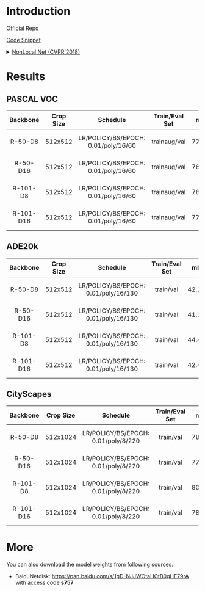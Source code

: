 # Introduction

<a href="https://github.com/facebookresearch/video-nonlocal-net">Official Repo</a>

<a href="https://github.com/SegmentationBLWX/sssegmentation/tree/main/ssseg/modules/models/nonlocalnet">Code Snippet</a>

<details>
<summary align="left"><a href="https://arxiv.org/pdf/1711.07971.pdf">NonLocal Net (CVPR'2018)</a></summary>

```latex
@inproceedings{wang2018non,
    title={Non-local neural networks},
    author={Wang, Xiaolong and Girshick, Ross and Gupta, Abhinav and He, Kaiming},
    booktitle={Proceedings of the IEEE conference on computer vision and pattern recognition},
    pages={7794--7803},
    year={2018}
}
```

</details>


# Results

## PASCAL VOC
| Backbone  | Crop Size  | Schedule                             | Train/Eval Set  | mIoU   | Download                                                                                                                                                                                                                                                                                                                                                                                                           |
| :-:       | :-:        | :-:                                  | :-:             | :-:    | :-:                                                                                                                                                                                                                                                                                                                                                                                                                |
| R-50-D8   | 512x512    | LR/POLICY/BS/EPOCH: 0.01/poly/16/60  | trainaug/val    | 77.08% | [cfg](https://raw.githubusercontent.com/SegmentationBLWX/sssegmentation/main/ssseg/cfgs/nonlocalnet/cfgs_voc_resnet50os8.py) &#124; [model](https://github.com/SegmentationBLWX/modelstore/releases/download/ssseg_nonlocalnet/nonlocalnet_resnet50os8_voc_train.pth) &#124; [log](https://github.com/SegmentationBLWX/modelstore/releases/download/ssseg_nonlocalnet/nonlocalnet_resnet50os8_voc_train.log)       |
| R-50-D16  | 512x512    | LR/POLICY/BS/EPOCH: 0.01/poly/16/60  | trainaug/val    | 76.17% | [cfg](https://raw.githubusercontent.com/SegmentationBLWX/sssegmentation/main/ssseg/cfgs/nonlocalnet/cfgs_voc_resnet50os16.py) &#124; [model](https://github.com/SegmentationBLWX/modelstore/releases/download/ssseg_nonlocalnet/nonlocalnet_resnet50os16_voc_train.pth) &#124; [log](https://github.com/SegmentationBLWX/modelstore/releases/download/ssseg_nonlocalnet/nonlocalnet_resnet50os16_voc_train.log)    |
| R-101-D8  | 512x512    | LR/POLICY/BS/EPOCH: 0.01/poly/16/60  | trainaug/val    | 78.89% | [cfg](https://raw.githubusercontent.com/SegmentationBLWX/sssegmentation/main/ssseg/cfgs/nonlocalnet/cfgs_voc_resnet101os8.py) &#124; [model](https://github.com/SegmentationBLWX/modelstore/releases/download/ssseg_nonlocalnet/nonlocalnet_resnet101os8_voc_train.pth) &#124; [log](https://github.com/SegmentationBLWX/modelstore/releases/download/ssseg_nonlocalnet/nonlocalnet_resnet101os8_voc_train.log)    |
| R-101-D16 | 512x512    | LR/POLICY/BS/EPOCH: 0.01/poly/16/60  | trainaug/val    | 77.48% | [cfg](https://raw.githubusercontent.com/SegmentationBLWX/sssegmentation/main/ssseg/cfgs/nonlocalnet/cfgs_voc_resnet101os16.py) &#124; [model](https://github.com/SegmentationBLWX/modelstore/releases/download/ssseg_nonlocalnet/nonlocalnet_resnet101os16_voc_train.pth) &#124; [log](https://github.com/SegmentationBLWX/modelstore/releases/download/ssseg_nonlocalnet/nonlocalnet_resnet101os16_voc_train.log) |

## ADE20k
| Backbone  | Crop Size  | Schedule                             | Train/Eval Set  | mIoU   | Download                                                                                                                                                                                                                                                                                                                                                                                                                    |
| :-:       | :-:        | :-:                                  | :-:             | :-:    | :-:                                                                                                                                                                                                                                                                                                                                                                                                                         |
| R-50-D8   | 512x512    | LR/POLICY/BS/EPOCH: 0.01/poly/16/130 | train/val       | 42.15% | [cfg](https://raw.githubusercontent.com/SegmentationBLWX/sssegmentation/main/ssseg/cfgs/nonlocalnet/cfgs_ade20k_resnet50os8.py) &#124; [model](https://github.com/SegmentationBLWX/modelstore/releases/download/ssseg_nonlocalnet/nonlocalnet_resnet50os8_ade20k_train.pth) &#124; [log](https://github.com/SegmentationBLWX/modelstore/releases/download/ssseg_nonlocalnet/nonlocalnet_resnet50os8_ade20k_train.log)       |
| R-50-D16  | 512x512    | LR/POLICY/BS/EPOCH: 0.01/poly/16/130 | train/val       | 41.17% | [cfg](https://raw.githubusercontent.com/SegmentationBLWX/sssegmentation/main/ssseg/cfgs/nonlocalnet/cfgs_ade20k_resnet50os16.py) &#124; [model](https://github.com/SegmentationBLWX/modelstore/releases/download/ssseg_nonlocalnet/nonlocalnet_resnet50os16_ade20k_train.pth) &#124; [log](https://github.com/SegmentationBLWX/modelstore/releases/download/ssseg_nonlocalnet/nonlocalnet_resnet50os16_ade20k_train.log)    |
| R-101-D8  | 512x512    | LR/POLICY/BS/EPOCH: 0.01/poly/16/130 | train/val       | 44.49% | [cfg](https://raw.githubusercontent.com/SegmentationBLWX/sssegmentation/main/ssseg/cfgs/nonlocalnet/cfgs_ade20k_resnet101os8.py) &#124; [model](https://github.com/SegmentationBLWX/modelstore/releases/download/ssseg_nonlocalnet/nonlocalnet_resnet101os8_ade20k_train.pth) &#124; [log](https://github.com/SegmentationBLWX/modelstore/releases/download/ssseg_nonlocalnet/nonlocalnet_resnet101os8_ade20k_train.log)    |
| R-101-D16 | 512x512    | LR/POLICY/BS/EPOCH: 0.01/poly/16/130 | train/val       | 42.45% | [cfg](https://raw.githubusercontent.com/SegmentationBLWX/sssegmentation/main/ssseg/cfgs/nonlocalnet/cfgs_ade20k_resnet101os16.py) &#124; [model](https://github.com/SegmentationBLWX/modelstore/releases/download/ssseg_nonlocalnet/nonlocalnet_resnet101os16_ade20k_train.pth) &#124; [log](https://github.com/SegmentationBLWX/modelstore/releases/download/ssseg_nonlocalnet/nonlocalnet_resnet101os16_ade20k_train.log) |

## CityScapes
| Backbone  | Crop Size  | Schedule                             | Train/Eval Set  | mIoU   | Download                                                                                                                                                                                                                                                                                                                                                                                                                                |
| :-:       | :-:        | :-:                                  | :-:             | :-:    | :-:                                                                                                                                                                                                                                                                                                                                                                                                                                     |
| R-50-D8   | 512x1024   | LR/POLICY/BS/EPOCH: 0.01/poly/8/220  | train/val       | 78.34% | [cfg](https://raw.githubusercontent.com/SegmentationBLWX/sssegmentation/main/ssseg/cfgs/nonlocalnet/cfgs_cityscapes_resnet50os8.py) &#124; [model](https://github.com/SegmentationBLWX/modelstore/releases/download/ssseg_nonlocalnet/nonlocalnet_resnet50os8_cityscapes_train.pth) &#124; [log](https://github.com/SegmentationBLWX/modelstore/releases/download/ssseg_nonlocalnet/nonlocalnet_resnet50os8_cityscapes_train.log)       |
| R-50-D16  | 512x1024   | LR/POLICY/BS/EPOCH: 0.01/poly/8/220  | train/val       | 77.18% | [cfg](https://raw.githubusercontent.com/SegmentationBLWX/sssegmentation/main/ssseg/cfgs/nonlocalnet/cfgs_cityscapes_resnet50os16.py) &#124; [model](https://github.com/SegmentationBLWX/modelstore/releases/download/ssseg_nonlocalnet/nonlocalnet_resnet50os16_cityscapes_train.pth) &#124; [log](https://github.com/SegmentationBLWX/modelstore/releases/download/ssseg_nonlocalnet/nonlocalnet_resnet50os16_cityscapes_train.log)    |
| R-101-D8  | 512x1024   | LR/POLICY/BS/EPOCH: 0.01/poly/8/220  | train/val       | 80.42% | [cfg](https://raw.githubusercontent.com/SegmentationBLWX/sssegmentation/main/ssseg/cfgs/nonlocalnet/cfgs_cityscapes_resnet101os8.py) &#124; [model](https://github.com/SegmentationBLWX/modelstore/releases/download/ssseg_nonlocalnet/nonlocalnet_resnet101os8_cityscapes_train.pth) &#124; [log](https://github.com/SegmentationBLWX/modelstore/releases/download/ssseg_nonlocalnet/nonlocalnet_resnet101os8_cityscapes_train.log)    |
| R-101-D16 | 512x1024   | LR/POLICY/BS/EPOCH: 0.01/poly/8/220  | train/val       | 78.48% | [cfg](https://raw.githubusercontent.com/SegmentationBLWX/sssegmentation/main/ssseg/cfgs/nonlocalnet/cfgs_cityscapes_resnet101os16.py) &#124; [model](https://github.com/SegmentationBLWX/modelstore/releases/download/ssseg_nonlocalnet/nonlocalnet_resnet101os16_cityscapes_train.pth) &#124; [log](https://github.com/SegmentationBLWX/modelstore/releases/download/ssseg_nonlocalnet/nonlocalnet_resnet101os16_cityscapes_train.log) |


# More
You can also download the model weights from following sources:
- BaiduNetdisk: https://pan.baidu.com/s/1gD-NJJWOtaHCtB0qHE79rA with access code **s757**